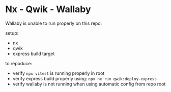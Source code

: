 # Nx - Qwik - Wallaby

Wallaby is unable to run properly on this repo.

setup:
- nx
- qwik
- express build target

to repoduce:
- verify `npx vitest` is running properly in root
- verify express build properly using: `npx nx run qwik:deploy-express`
- verify wallaby is not running when using automatic config from repo root
